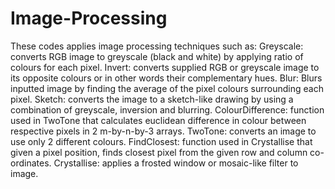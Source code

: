 # Image-Processing
These codes applies image processing techniques such as:
Greyscale: converts RGB image to greyscale (black and white) by applying ratio of colours for each pixel.
Invert: converts supplied RGB or greyscale image to its opposite colours or in other words their complementary hues.
Blur: Blurs inputted image by finding the average of the pixel colours surrounding each pixel.
Sketch: converts the image to a sketch-like drawing by using a combination of greyscale, inversion and blurring.
ColourDifference: function used in TwoTone that calculates euclidean difference in colour between respective pixels in 2 m-by-n-by-3 arrays.
TwoTone: converts an image to use only 2 different colours. 
FindClosest: function used in Crystallise that given a pixel position, finds closest pixel from the given row and column co-ordinates.
Crystallise: applies a frosted window or mosaic-like filter to image.
